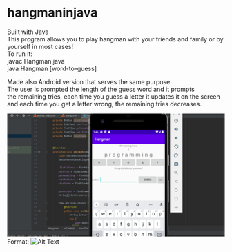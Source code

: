 # hangmaninjava
Built with Java <br/>
This program allows you to play hangman with your friends and family or by yourself in most cases! <br/>
To run it: <br/>
javac Hangman.java <br/>
java Hangman [word-to-guess]

Made also Android version that serves the same purpose <br/>
The user is prompted the length of the guess word and it prompts <br/>
the remaining tries, each time you guess a letter it updates it on the screen <br/>
and each time you get a letter wrong, the remaining tries decreases. <br/>

![GitHub Logo](hangman.PNG)
Format: ![Alt Text](url)

